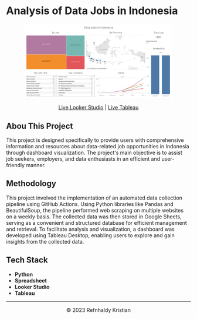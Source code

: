 # Analysis of Data Jobs in Indonesia

<p align="center">
<img src="dashboard.png" width=80% height=80%>

<p align="center">
<a href="https://lookerstudio.google.com/reporting/88581a48-c611-48ed-930a-040d3aa91efd" target="_blank">Live Looker Studio</a> | <a href="https://public.tableau.com/app/profile/refnhaldy.kristian/viz/JobsDashboard_16828593362980/DataJobsInIndonesia" target="_blank">Live Tableau</a> 

## Abou This Project
This project is designed specifically to provide users with comprehensive information and resources about data-related job opportunities in Indonesia through dashboard visualization. The project's main objective is to assist job seekers, employers, and data enthusiasts in an efficient and user-friendly manner.

## Methodology
This project involved the implementation of an automated data collection pipeline using GitHub Actions. Using Python libraries like Pandas and BeautifulSoup, the pipeline performed web scraping on multiple websites on a weekly basis. The collected data was then stored in Google Sheets, serving as a convenient and structured database for efficient management and retrieval. To facilitate analysis and visualization, a dashboard was developed using Tableau Desktop, enabling users to explore and gain insights from the collected data.

## Tech Stack
- **Python**
- **Spreadsheet**
- **Looker Studio**
- **Tableau**
___
<p align="center">&copy; 2023 Refnhaldy Kristian</p>
